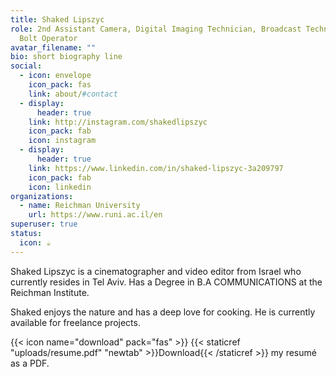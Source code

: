 ```yaml
---
title: Shaked Lipszyc
role: 2nd Assistant Camera, Digital Imaging Technician, Broadcast Technician,
  Bolt Operator
avatar_filename: ""
bio: short biography line
social:
  - icon: envelope
    icon_pack: fas
    link: about/#contact
  - display:
      header: true
    link: http://instagram.com/shakedlipszyc
    icon_pack: fab
    icon: instagram
  - display:
      header: true
    link: https://www.linkedin.com/in/shaked-lipszyc-3a209797
    icon_pack: fab
    icon: linkedin
organizations:
  - name: Reichman University
    url: https://www.runi.ac.il/en
superuser: true
status:
  icon: ☕️
---
```

Shaked Lipszyc is a cinematographer and video editor from Israel who currently resides in Tel Aviv. Has a Degree in B.A COMMUNICATIONS at the Reichman Institute.

Shaked enjoys the nature and has a deep love for cooking. He is currently available for freelance projects.

{{< icon name="download" pack="fas" >}} {{< staticref "uploads/resume.pdf" "newtab" >}}Download{{< /staticref >}} my resumé as a PDF.
